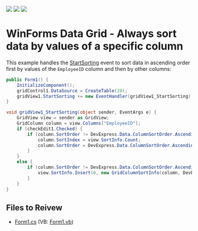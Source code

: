 <!-- default badges list -->
![](https://img.shields.io/endpoint?url=https://codecentral.devexpress.com/api/v1/VersionRange/128630369/13.1.4%2B)
[![](https://img.shields.io/badge/Open_in_DevExpress_Support_Center-FF7200?style=flat-square&logo=DevExpress&logoColor=white)](https://supportcenter.devexpress.com/ticket/details/E759)
[![](https://img.shields.io/badge/📖_How_to_use_DevExpress_Examples-e9f6fc?style=flat-square)](https://docs.devexpress.com/GeneralInformation/403183)
<!-- default badges end -->

# WinForms Data Grid - Always sort data by values of a specific column

This example handles the [StartSorting]() event to sort data in ascending order first by values of the `EmployeeID` column and then by other columns:

```csharp
public Form1() {
    InitializeComponent();
    gridControl1.DataSource = CreateTable(20);
    gridView1.StartSorting += new EventHandler(gridView1_StartSorting);
}

void gridView1_StartSorting(object sender, EventArgs e) {
    GridView view = sender as GridView;
    GridColumn column = view.Columns["EmployeeID"];
    if (checkEdit1.Checked) {
        if (column.SortOrder != DevExpress.Data.ColumnSortOrder.Ascending || column.SortIndex != view.SortInfo.Count - 1) {
            column.SortIndex = view.SortInfo.Count;
            column.SortOrder = DevExpress.Data.ColumnSortOrder.Ascending;
        }
    }
    else {
        if (column.SortOrder != DevExpress.Data.ColumnSortOrder.Ascending || column.SortIndex != 0) {
            view.SortInfo.Insert(0, new GridColumnSortInfo(column, DevExpress.Data.ColumnSortOrder.Ascending));
        }
    }
}
```


## Files to Reivew

* [Form1.cs](./CS/Form1.cs) (VB: [Form1.vb](./VB/Form1.vb))
